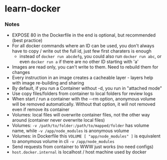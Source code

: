 # learn-docker

### Notes
- EXPOSE 80 in the Dockerfile in the end is optional, but recommended (best practice)
- For all docker commands where an ID can be used, you don't always have to copy / write out the full id, just few first charaters is enough
  - instead of ``docker run abcdefg``, you could also run ``docker run abc``, or even ``docker run a`` if there are no other ID starting with 'a'
- Images are read only, you can't write to them. Need to rebuild them for changes
- Every instruction in an image creates a cacheable layer - layers help with image re-building and sharing
- By default, if you run a Container without -d, you run in "attached mode"
- Use copy files/folders from container to local folders for review logs
- When start / run a container with the --rm option, anonymous volume will be removed automatically. Without that option, it will not removed even if remove its container
- Volumes: local files will overwrite container files, not the other way around (container never overwrite local files)
- Volumes: `-v /path/to/folder:/path/to/mapped/folder` has volume name, while `-v /app/node_modules` is anonymous volume
- Volumes: in Dockerfile this `VOLUME [ "app/node_modules" ]` is equivalent to anonymous volume in cli `-v /app/node_modules`
- Send requests from container to WWW just works (no need configs)
- `host.docker.internal` is localhost / host machine used by docker